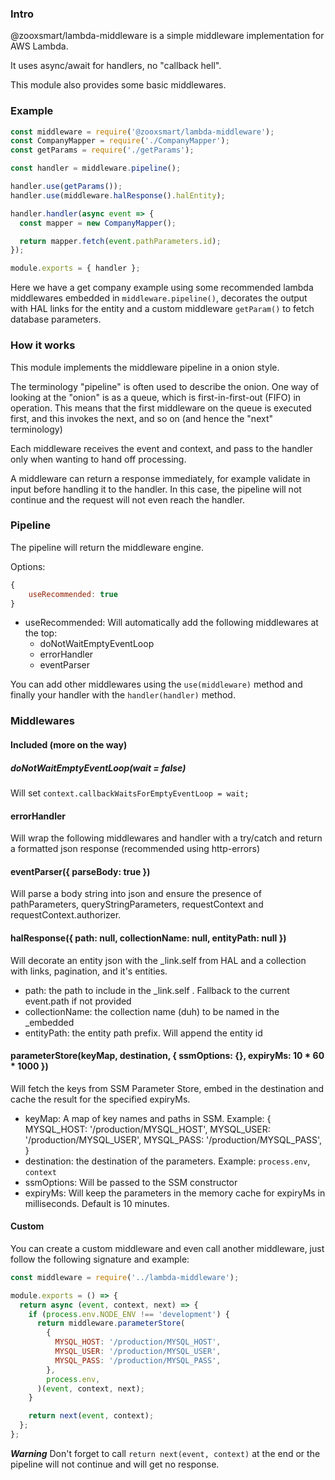 ### Intro

@zooxsmart/lambda-middleware is a simple middleware implementation for AWS Lambda.

It uses async/await for handlers, no "callback hell".

This module also provides some basic middlewares.

### Example

```javascript
const middleware = require('@zooxsmart/lambda-middleware');
const CompanyMapper = require('./CompanyMapper');
const getParams = require('./getParams');

const handler = middleware.pipeline();

handler.use(getParams());
handler.use(middleware.halResponse().halEntity);

handler.handler(async event => {
  const mapper = new CompanyMapper();

  return mapper.fetch(event.pathParameters.id);
});

module.exports = { handler };
```

Here we have a get company example using some recommended lambda middlewares embedded in ```middleware.pipeline()```,
decorates the output with HAL links for the entity and a custom middleware ```getParam()``` to fetch database parameters.

### How it works

This module implements the middleware pipeline in a onion style.
 
The terminology "pipeline" is often used to describe the onion. One way of looking at the "onion" is as a queue, which is first-in-first-out (FIFO) in operation. This means that the first middleware on the queue is executed first, and this invokes the next, and so on (and hence the "next" terminology)

Each middleware receives the event and context, and pass to the handler only when wanting to hand off processing.

A middleware can return a response immediately, for example validate in input before handling it to the handler. In this case, the pipeline will not continue and the request will not even reach the handler. 

### Pipeline

The pipeline will return the middleware engine.

Options:
```javascript
{
    useRecommended: true
}
```

* useRecommended: Will automatically add the following middlewares at the top:
    - doNotWaitEmptyEventLoop
    - errorHandler
    - eventParser

You can add other middlewares using the ```use(middleware)``` method and finally your handler with the ```handler(handler)``` method.

### Middlewares

#### Included (more on the way)

##### doNotWaitEmptyEventLoop(wait = false)
Will set ```context.callbackWaitsForEmptyEventLoop = wait;```

#### errorHandler
Will wrap the following middlewares and handler with a try/catch and return a formatted json response (recommended using http-errors)

#### eventParser({ parseBody: true })
Will parse a body string into json and ensure the presence of pathParameters, queryStringParameters, requestContext and requestContext.authorizer.

#### halResponse({ path: null, collectionName: null, entityPath: null })
Will decorate an entity json with the _link.self from HAL and a collection with links, pagination, and it's entities.
* path: the path to include in the _link.self . Fallback to the current event.path if not provided
* collectionName: the collection name (duh) to be named in the _embedded
* entityPath: the entity path prefix. Will append the entity id

#### parameterStore(keyMap, destination, { ssmOptions: {}, expiryMs: 10 * 60 * 1000 })
Will fetch the keys from SSM Parameter Store, embed in the destination and cache the result for the specified expiryMs.
* keyMap: A map of key names and paths in SSM. Example:
{
    MYSQL_HOST: '/production/MYSQL_HOST',
    MYSQL_USER: '/production/MYSQL_USER',
    MYSQL_PASS: '/production/MYSQL_PASS',
}
* destination: the destination of the parameters. Example: ```process.env```, ```context```
* ssmOptions: Will be passed to the SSM constructor
* expiryMs: Will keep the parameters in the memory cache for expiryMs in milliseconds. Default is 10 minutes.

#### Custom
You can create a custom middleware and even call another middleware, just follow the following signature and example:
```javascript
const middleware = require('../lambda-middleware');

module.exports = () => {
  return async (event, context, next) => {
    if (process.env.NODE_ENV !== 'development') {
      return middleware.parameterStore(
        {
          MYSQL_HOST: '/production/MYSQL_HOST',
          MYSQL_USER: '/production/MYSQL_USER',
          MYSQL_PASS: '/production/MYSQL_PASS',
        },
        process.env,
      )(event, context, next);
    }

    return next(event, context);
  };
};
```

***Warning*** Don't forget to call ```return next(event, context)``` at the end or the pipeline will not continue and will get no response. 
